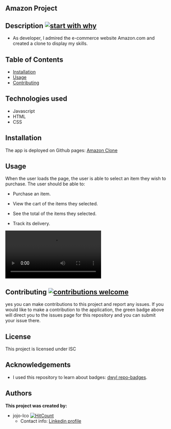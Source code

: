 ## Amazon Project


## Description [![start with why](https://img.shields.io/badge/start%20with-why%3F-brightgreen.svg?style=flat)](http://www.ted.com/talks/simon_sinek_how_great_leaders_inspire_action)

* As developer, I admired the e-commerce website Amazon.com and created a clone to display my skills. 

## Table of Contents

* [Installation](#installation)
* [Usage](#usage)
* [Contributing](#contributing)

## Technologies used

* Javascript
* HTML
* CSS


## Installation

The app is deployed on Github pages: [Amazon Clone](https://jojo-lco.github.io/amazon-clone/)
## Usage

When the user loads the page, the user is able to select an item they wish to purchase. 
The user should be able to:

  * Purchase an item.

  * View the cart of the items they selected.

  * See the total of the items they selected.
    
  * Track its delivery.

 ![Amazon Clone gif](amazon-demo.mov)

## Contributing [![contributions welcome](https://img.shields.io/badge/contributions-welcome-brightgreen.svg?style=flat)](https://github.com/jojo-lco/amazon-clone/issues)

yes you can make contributions to this project and report any issues. If you would like to make a contribution to the application, the green badge above will direct you to the issues page for this repository and you can submit your issue there.

## License

This project is licensed under ISC

## Acknowledgements
* I used this repository to learn about badges: 
[dwyl repo-badges](https://github.com/dwyl/repo-badges).

## Authors

**This project was created by:**
* jojo-lco [![HitCount](http://hits.dwyl.com/jojo-lco/amazon-clone.svg)](http://hits.dwyl.com/jojo-lco/amazon-clone)
  * Contact info: [Linkedin profile](https://www.linkedin.com/in/josephine-ndungu-a0a441160)

